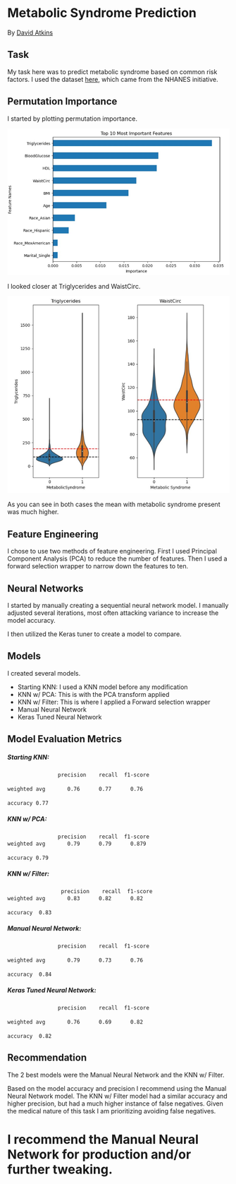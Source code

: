 # Metabolic Syndrome Prediction
By [David Atkins](https://github.com/Gondram)

## Task

My task here was to predict metabolic syndrome based on common risk factors. I used the dataset [here](https://data.world/informatics-edu/metabolic-syndrome-prediction), which came from the NHANES initiative.

## Permutation Importance

I started by plotting permutation importance. 

![](https://github.com/Gondram/Metabolic-Syndrome-Prediction/blob/main/importances.jpg?raw=true)

I looked closer at Triglycerides and WaistCirc.

![](https://github.com/Gondram/Metabolic-Syndrome-Prediction/blob/main/violin1.jpg?raw=true)

As you can see in both cases the mean with metabolic syndrome present was much higher.

## Feature Engineering

I chose to use two methods of feature engineering. First I used Principal Component Analysis (PCA) to reduce the number of features. Then I used a forward selection wrapper to narrow down the features to ten.

## Neural Networks

I started by manually creating a sequential neural network model. I manually adjusted several iterations, most often attacking variance to increase the model accuracy. 

I then utilized the Keras tuner to create a model to compare.

## Models
I created several models.
- Starting KNN: I used a KNN model before any modification
- KNN w/ PCA: This is with the PCA transform applied
- KNN w/ Filter: This is where I applied a Forward selection wrapper
- Manual Neural Network
- Keras Tuned Neural Network

## Model Evaluation Metrics
##### Starting KNN:
~~~
                precision    recall  f1-score  

weighted avg       0.76      0.77      0.76           

accuracy 0.77     
~~~

##### KNN w/ PCA:
~~~
                precision    recall  f1-score   
weighted avg       0.79      0.79      0.879

accuracy 0.79 
~~~

##### KNN w/ Filter:
~~~
                 precision    recall  f1-score
weighted avg       0.83      0.82      0.82    

accuracy  0.83 
~~~

##### Manual Neural Network:
~~~
                precision    recall  f1-score

weighted avg       0.79      0.73      0.76          

accuracy  0.84 
~~~

##### Keras Tuned Neural Network:
~~~
                precision    recall  f1-score

weighted avg       0.76      0.69      0.82      

accuracy  0.82 
~~~
    
## Recommendation

The 2 best models were the Manual Neural Network and the KNN w/ Filter. 

Based on the model accuracy and precision I recommend using the Manual Neural Network model. The KNN w/ Filter model had a similar accuracy and higher precision, but had a much higher instance of false negatives. Given the medical nature of this task I am prioritizing avoiding false negatives. 

# I recommend the Manual Neural Network for production and/or further tweaking.
